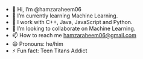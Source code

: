 - 👋 Hi, I’m @hamzaraheem06
- 🌱 I’m currently learning Machine Learning. 
- 💼 I work with C++, Java, JavaScript and Python.
- 💞️ I’m looking to collaborate on Machine Learning.  
- 📫 How to reach me hamzaraheem06@gmail.com
- 😄 Pronouns: he/him
- ⚡ Fun fact: Teen Titans Addict 

<!---
hamzaraheem06/hamzaraheem06 is a ✨ special ✨ repository because its `README.md` (this file) appears on your GitHub profile.
You can click the Preview link to take a look at your changes.
--->
